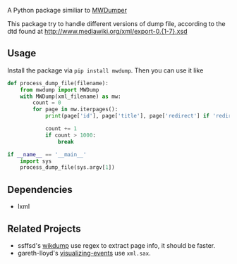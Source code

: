 A Python package similiar to [MWDumper](http://www.mediawiki.org/wiki/Manual:MWDumper)

This package try to handle different versions of dump file, according to the dtd found at
http://www.mediawiki.org/xml/export-0.{1-7}.xsd

## Usage

Install the package via `pip install mwdump`. Then you can use it like

```python
def process_dump_file(filename):
    from mwdump import MWDump
    with MWDump(xml_filename) as mw:
        count = 0
        for page in mw.iterpages():
            print(page['id'], page['title'], page['redirect'] if 'redirect' in page else 'NOREDIRECT')

            count += 1
            if count > 1000:
                break

if __name__ == '__main__'
    import sys
    process_dump_file(sys.argv[1])

```

## Dependencies

- lxml

## Related Projects

- ssffsd's [wikdump](https://github.com/saffsd/wikidump) use regex to extract page info, it should be faster.
- gareth-lloyd's [visualizing-events](https://github.com/gareth-lloyd/visualizing-events/blob/master/wikipedia_processor/page_parser.py)
  use `xml.sax`.
